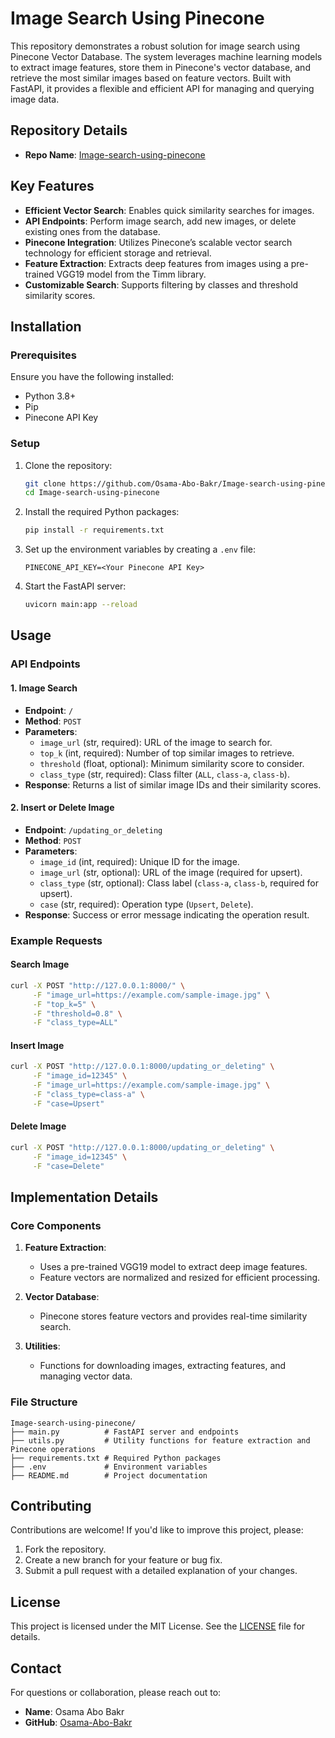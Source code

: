 # Image Search Using Pinecone

This repository demonstrates a robust solution for image search using Pinecone Vector Database. The system leverages machine learning models to extract image features, store them in Pinecone's vector database, and retrieve the most similar images based on feature vectors. Built with FastAPI, it provides a flexible and efficient API for managing and querying image data.

## Repository Details
- **Repo Name**: [Image-search-using-pinecone](https://github.com/Osama-Abo-Bakr/Image-search-using-pinecone.git)

## Key Features
- **Efficient Vector Search**: Enables quick similarity searches for images.
- **API Endpoints**: Perform image search, add new images, or delete existing ones from the database.
- **Pinecone Integration**: Utilizes Pinecone’s scalable vector search technology for efficient storage and retrieval.
- **Feature Extraction**: Extracts deep features from images using a pre-trained VGG19 model from the Timm library.
- **Customizable Search**: Supports filtering by classes and threshold similarity scores.

## Installation

### Prerequisites
Ensure you have the following installed:
- Python 3.8+
- Pip
- Pinecone API Key

### Setup
1. Clone the repository:
   ```bash
   git clone https://github.com/Osama-Abo-Bakr/Image-search-using-pinecone.git
   cd Image-search-using-pinecone
   ```
2. Install the required Python packages:
   ```bash
   pip install -r requirements.txt
   ```
3. Set up the environment variables by creating a `.env` file:
   ```env
   PINECONE_API_KEY=<Your Pinecone API Key>
   ```
4. Start the FastAPI server:
   ```bash
   uvicorn main:app --reload
   ```

## Usage

### API Endpoints

#### 1. **Image Search**
- **Endpoint**: `/`
- **Method**: `POST`
- **Parameters**:
  - `image_url` (str, required): URL of the image to search for.
  - `top_k` (int, required): Number of top similar images to retrieve.
  - `threshold` (float, optional): Minimum similarity score to consider.
  - `class_type` (str, required): Class filter (`ALL`, `class-a`, `class-b`).
- **Response**: Returns a list of similar image IDs and their similarity scores.

#### 2. **Insert or Delete Image**
- **Endpoint**: `/updating_or_deleting`
- **Method**: `POST`
- **Parameters**:
  - `image_id` (int, required): Unique ID for the image.
  - `image_url` (str, optional): URL of the image (required for upsert).
  - `class_type` (str, optional): Class label (`class-a`, `class-b`, required for upsert).
  - `case` (str, required): Operation type (`Upsert`, `Delete`).
- **Response**: Success or error message indicating the operation result.

### Example Requests

#### Search Image
```bash
curl -X POST "http://127.0.0.1:8000/" \
     -F "image_url=https://example.com/sample-image.jpg" \
     -F "top_k=5" \
     -F "threshold=0.8" \
     -F "class_type=ALL"
```

#### Insert Image
```bash
curl -X POST "http://127.0.0.1:8000/updating_or_deleting" \
     -F "image_id=12345" \
     -F "image_url=https://example.com/sample-image.jpg" \
     -F "class_type=class-a" \
     -F "case=Upsert"
```

#### Delete Image
```bash
curl -X POST "http://127.0.0.1:8000/updating_or_deleting" \
     -F "image_id=12345" \
     -F "case=Delete"
```

## Implementation Details

### Core Components
1. **Feature Extraction**:
   - Uses a pre-trained VGG19 model to extract deep image features.
   - Feature vectors are normalized and resized for efficient processing.

2. **Vector Database**:
   - Pinecone stores feature vectors and provides real-time similarity search.

3. **Utilities**:
   - Functions for downloading images, extracting features, and managing vector data.

### File Structure
```
Image-search-using-pinecone/
├── main.py          # FastAPI server and endpoints
├── utils.py         # Utility functions for feature extraction and Pinecone operations
├── requirements.txt # Required Python packages
├── .env             # Environment variables
├── README.md        # Project documentation
```

## Contributing
Contributions are welcome! If you'd like to improve this project, please:
1. Fork the repository.
2. Create a new branch for your feature or bug fix.
3. Submit a pull request with a detailed explanation of your changes.

## License
This project is licensed under the MIT License. See the [LICENSE](LICENSE) file for details.

## Contact
For questions or collaboration, please reach out to:
- **Name**: Osama Abo Bakr
- **GitHub**: [Osama-Abo-Bakr](https://github.com/Osama-Abo-Bakr)